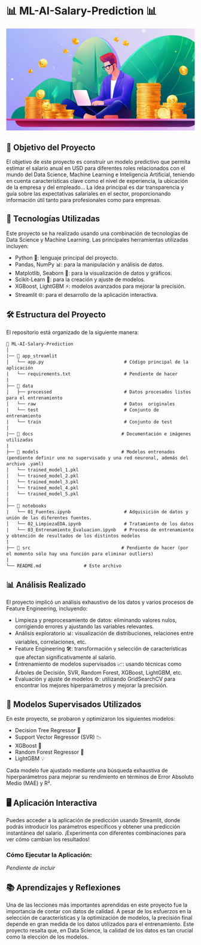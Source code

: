 # 📊 ML-AI-Salary-Prediction 📊 

![logos](./docs/header.jpg)



## 🎯 Objetivo del Proyecto
El objetivo de este proyecto es construir un modelo predictivo que permita estimar el salario anual en USD para diferentes roles relacionados con el mundo del Data Science, Machine Learning e Inteligencia Artificial, teniendo en cuenta características clave como el nivel de experiencia, la ubicación de la empresa y del empleado... La idea principal es dar transparencia y guía sobre las expectativas salariales en el sector, proporcionando información útil tanto para profesionales como para empresas.

## 🚀 Tecnologías Utilizadas
Este proyecto se ha realizado usando una combinación de tecnologías de Data Science y Machine Learning. Las principales herramientas utilizadas incluyen:

- Python 🐍: lenguaje principal del proyecto.
- Pandas, NumPy 📊: para la manipulación y análisis de datos.
- Matplotlib, Seaborn 🎨: para la visualización de datos y gráficos.
- Scikit-Learn 📘: para la creación y ajuste de modelos.
- XGBoost, LightGBM ⚡: modelos avanzados para mejorar la precisión.
- Streamlit 🌐: para el desarrollo de la aplicación interactiva.

## 🛠️ Estructura del Proyecto
El repositorio está organizado de la siguiente manera:

```
📂 ML-AI-Salary-Prediction
│
|── 📁 app_streamlit    
│   └── app.py                              # Código principal de la aplicación
|   └── requirements.txt                    # Pendiente de hacer
|
├── 📁 data                 
│   ├── processed                           # Datos procesados listos para el entrenamiento
│   └── raw                                 # Datos  originales
|   └── test                                # Conjunto de entrenamiento
|   └── train                               # Conjunto de test
│
|── 📁 docs                                 # Documentación e imágenes utilizadas          
|
├── 📁 models                               # Modelos entrenados (pendiente definir uno no supervisado y una red neuronal, además del archivo .yaml)
│   └── trained_model_1.pkl   
│   └── trained_model_2.pkl   
|   └── trained_model_3.pkl
│   └── trained_model_4.pkl
|   └── trained_model_5.pkl
│
├── 📁 notebooks  
|   └── 01_Fuentes.ipynb                    # Adquisición de datos y unión de las diferentes fuentes.
│   └── 02_LimpiezaEDA.ipynb                # Tratamiento de los datos
|   └── 03_Entrenamiento_Evaluacion.ipynb   # Proceso de entrenamiento y obtención de resultados de los distintos modelos
|
├── 📁 src                                  # Pendiente de hacer (por el momento sólo hay una función para eliminar outliers)
|
└── README.md                # Este archivo
```

## 📊 Análisis Realizado
El proyecto implicó un análisis exhaustivo de los datos y varios procesos de Feature Engineering, incluyendo:

- Limpieza y preprocesamiento de datos: eliminando valores nulos, corrigiendo errores y ajustando las variables relevantes.
- Análisis exploratorio 📊: visualización de distribuciones, relaciones entre variables, correlaciones, etc.
- Feature Engineering 🛠️: transformación y selección de características que afectan significativamente al salario.
- Entrenamiento de modelos supervisados 📈: usando técnicas como Árboles de Decisión, SVR, Random Forest, XGBoost, LightGBM, etc.
- Evaluación y ajuste de modelos ⚙️: utilizando GridSearchCV para encontrar los mejores hiperparámetros y mejorar la precisión.

## 🧠 Modelos Supervisados Utilizados
En este proyecto, se probaron y optimizaron los siguientes modelos:

- Decision Tree Regressor 🌳
- Support Vector Regressor (SVR) 📉
- XGBoost 🚀
- Random Forest Regressor 🌲
- LightGBM 💡

Cada modelo fue ajustado mediante una búsqueda exhaustiva de hiperparámetros para mejorar su rendimiento en términos de Error Absoluto Medio (MAE) y R².

## 🖥️ Aplicación Interactiva
Puedes acceder a la aplicación de predicción usando Streamlit, donde podrás introducir los parámetros específicos y obtener una predicción instantánea del salario. ¡Experimenta con diferentes combinaciones para ver cómo cambian los resultados!

### Cómo Ejecutar la Aplicación:
*Pendiente de incluir*

## 📚 Aprendizajes y Reflexiones
Una de las lecciones más importantes aprendidas en este proyecto fue la importancia de contar con datos de calidad. A pesar de los esfuerzos en la selección de características y la optimización de modelos, la precisión final depende en gran medida de los datos utilizados para el entrenamiento. Este proyecto resalta que, en Data Science, la calidad de los datos es tan crucial como la elección de los modelos.
